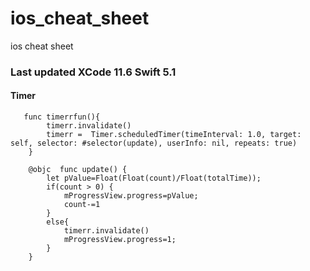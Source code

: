 # ios_cheat_sheet
ios cheat sheet

### Last updated XCode 11.6 Swift 5.1 
#### Timer
```
   func timerrfun(){
        timerr.invalidate()
        timerr =  Timer.scheduledTimer(timeInterval: 1.0, target: self, selector: #selector(update), userInfo: nil, repeats: true)
    }
    
    @objc  func update() {
        let pValue=Float(Float(count)/Float(totalTime));
        if(count > 0) {
            mProgressView.progress=pValue;
            count-=1
        }
        else{
            timerr.invalidate()
            mProgressView.progress=1;
        }
    }
    
```
